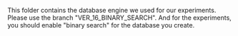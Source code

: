 This folder contains the database engine we used for our experiments. Please use the branch "VER_16_BINARY_SEARCH". And for the experiments, you should enable "binary search" for the database you create.
